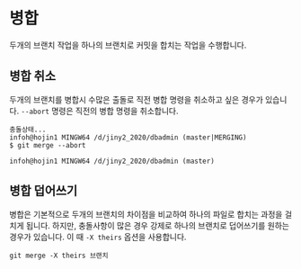 # 병합
두개의 브랜치 작업을 하나의 브랜치로 커밋을 합치는 작업을 수행합니다.

## 병합 취소
두개의 브랜치를 병합시 수많은 출돌로 직전 병합 명령을 취소하고 싶은 경우가 있습니다.
`--abort` 명령은 직전의 병합 명령을 취소합니다.

```
충돌상태...
infoh@hojin1 MINGW64 /d/jiny2_2020/dbadmin (master|MERGING)       
$ git merge --abort

infoh@hojin1 MINGW64 /d/jiny2_2020/dbadmin (master)
```

## 병합 덥어쓰기
병합은 기본적으로 두개의 브랜치의 차이점을 비교하여 하나의 파일로 합치는 과정을 걸치게 됩니다.
하지만, 충돌사항이 많은 경우 강제로 하나의 브랜치로 덥어쓰기를 원하는 경우가 있습니다.
이 때 `-X theirs` 옵션을 사용합니다.

```
git merge -X theirs 브랜치
```

